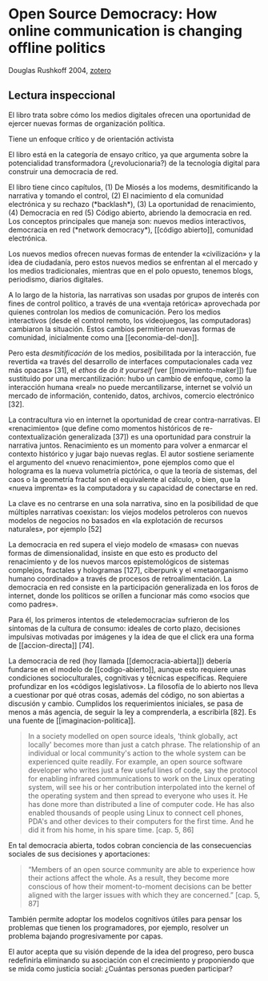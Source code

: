 # Open Source Democracy: How online communication is changing offline politics
Douglas Rushkoff 2004, [zotero](zotero://select/items/@rushkoff2004)

## Lectura inspeccional

<!--Según el título, prefacio, epígrafe, solapa-->
El libro trata sobre cómo los medios digitales ofrecen una oportunidad de ejercer nuevas formas de organización política.

Tiene un enfoque crítico y de orientación activista

El libro está en la categoría de ensayo crítico, ya que argumenta sobre la potencialidad transformadora (¿revolucionaria?) de la tecnología digital para construir una democracia de red.

<!--Según la tabla de contenido, índices, apéndices-->El libro tiene cinco capítulos, (1) De Miosés a los modems, desmitificando la narrativa y tomando el control, (2) El nacimiento d ela comunidad electrónica y su rechazo (*backlash*), (3) La oportunidad de renacimiento, (4) Democracia en red (5) Código abierto, abriendo la democracia en red. Los conceptos principales que maneja son: nuevos medios interactivos, democracia en red (*network democracy*), [[código abierto]], comunidad electrónica.

Los nuevos medios ofrecen nuevas formas de entender la «civilización» y la idea de ciudadanía, pero estos nuevos medios se enfrentan al el mercado y los medios tradicionales, mientras que en el polo opuesto, tenemos blogs, periodismo, diarios digitales.

A lo largo de la historia, las narrativas son usadas por grupos de interés con fines de control político, a través de una «ventaja retórica» aprovechada por quienes controlan los medios de comunicación. Pero los medios interactivos (desde el control remoto, los videojuegos, las computadoras) cambiaron la situación. Estos cambios permitieron nuevas formas de comunidad, inicialmente como una [[economia-del-don]].

Pero esta *desmitificación* de los medios, posibilitada por la interacción, fue revertida «a través del desarrollo de interfaces computacionales cada vez más opacas» [31], el *ethos* de *do it yourself* (ver [[movimiento-maker]]) fue sustituido por una mercantilización: hubo un cambio de enfoque, como la interacción humana «real» no puede mercantilizarse, internet se volvió un mercado de información, contenido, datos, archivos, comercio electrónico [32].

La contracultura vio en internet la oportunidad de crear contra-narrativas. El «renacimiento» (que define como momentos históricos de re-contextualización generalizada [37]) es una oportunidad para construir la narrativa juntos. Renacimiento es un momento para volver a enmarcar el contexto histórico y jugar bajo nuevas reglas. El autor sostiene seriamente el argumento del «nuevo renacimiento», pone ejemplos como que el holograma es la nueva volumetría pictórica, o que la teoría de sistemas, del caos o la geometría fractal son el equivalente al cálculo, o bien, que la «nueva imprenta» es la computadora y su capacidad de conectarse en red.

La clave es no centrarse en una sola narrativa, sino en la posibilidad de que múltiples narrativas coexistan: los viejos modelos petroleros con nuevos modelos de negocios no basados en «la explotación de recursos naturales», por ejemplo [52]

La democracia en red supera el viejo modelo de «masas» con nuevas formas de dimensionalidad, insiste en que esto es producto del renacimiento y de los nuevos marcos epistemológicos de sistemas complejos, fractales y hologramas [127], ciberpunk y el «metaorganismo humano coordinado» a través de procesos de retroalimentación. La democracia en red consiste en la participación generalizada en los foros de internet, donde los políticos se orillen a funcionar más como «socios que como padres».

Para él, los primeros intentos de «teledemocracia» sufrieron de los síntomas de la cultura de consumo: ideales de corto plazo, decisiones impulsivas motivadas por imágenes y la idea de que el click era una forma de [[accion-directa]] [74].

La democracia de red (hoy llamada [[democracia-abierta]]) debería fundarse en el modelo de [[codigo-abierto]], aunque esto requiere unas condiciones socioculturales, cognitivas y técnicas específicas. Requiere profundizar en los «códigos legislativos». La filosofía de lo abierto nos lleva a cuestionar por qué otras cosas, además del código, no son abiertas a discusión y cambio. Cumplidos los requerimientos iniciales, se pasa de menos a más agencia, de seguir la ley a comprenderla, a escribirla [82]. Es una fuente de [[imaginacion-politica]].

> In a society modelled on open source ideals, 'think globally, act locally' becomes more than just a catch phrase. The relationship of an individual or local community's action to the whole system can be experienced quite readily. For example, an open source software developer who writes just a few useful lines of code, say the protocol for enabling infrared communications to work on the Linux operating system, will see his or her contribution interpolated into the kernel of the operating system and then spread to everyone who uses it. He has done more than distributed a line of computer code. He has also enabled thousands of people using Linux to connect cell phones, PDA's and other devices to their computers for the first time. And he did it from his home, in his spare time. [cap. 5, 86]

En tal democracia abierta, todos cobran conciencia de las consecuencias sociales de sus decisiones y aportaciones:

> “Members of an open source community are able to experience how their actions affect the whole. As a result, they become more conscious of how their moment-to-moment decisions can be better aligned with the larger issues with which they are concerned.” [cap. 5, 87]

También permite adoptar los modelos cognitivos útiles para pensar los problemas que tienen los programadores, por ejemplo, resolver un problema bajando progresivamente por capas.

El autor acepta que su visión depende de la idea del progreso, pero busca redefinirla eliminando su asociación con el crecimiento y proponiendo que se mida como justicia social: ¿Cuántas personas pueden participar?


